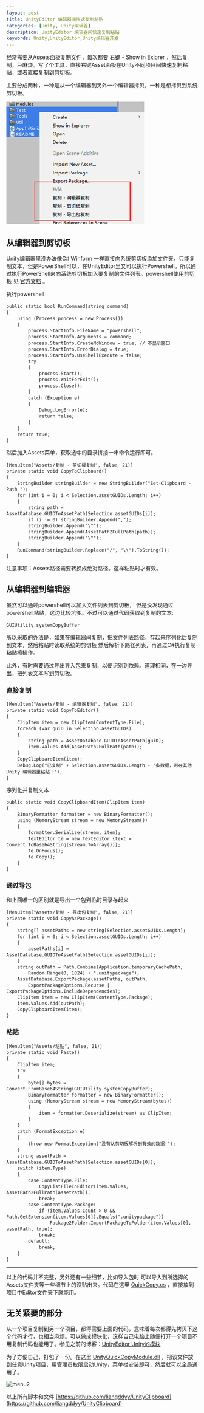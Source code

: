 ```yaml
---
layout: post
title: UnityEditor 编辑器间快速复制粘贴
categories: [Unity, Unity编辑器]
description: UnityEditor 编辑器间快速复制粘贴
keywords: Unity,UnityEditor,Unity编辑器开发 
---
```


经常需要从Assets面板复制文件，每次都要 右键 - Show in Exlorer ，然后复制，巨麻烦。写了个工具，直接右键Asset面板在Unity不同项目间快速复制粘贴，或者直接复制到剪切板。

主要分成两种，一种是从一个编辑器到另外一个编辑器拷贝，一种是想拷贝到系统剪切板。

![menu](/Img/Unity/Editor/QuickCopy/menu.png)

## 从编辑器到剪切板

Unity编辑器里没办法像C# Winform 一样直接向系统剪切板添加文件夹，只能复制文本，但是PowerShell可以，在UnityEditor里又可以执行Powershell。所以通过执行PowerShell来向系统剪切板加入要复制的文件列表。powershell使用剪切板 见 [官方文档](https://docs.microsoft.com/en-us/powershell/module/microsoft.powershell.management/set-clipboard?view=powershell-5.1) 。

执行powershell

```
public static bool RunCommand(string command)
{
    using (Process process = new Process())
    {
        process.StartInfo.FileName = "powershell";
        process.StartInfo.Arguments = command;
        process.StartInfo.CreateNoWindow = true; // 不显示窗口
        process.StartInfo.ErrorDialog = true;
        process.StartInfo.UseShellExecute = false;
        try
        {
            process.Start();
            process.WaitForExit();
            process.Close();
        }
        catch (Exception e)
        {
            Debug.LogError(e);
            return false;
        }
    }
    return true;
}
```

然后加入Assets菜单，获取选中的目录拼接一串命令运行即可。

```
[MenuItem("Assets/复制 - 剪切板复制", false, 21)]
private static void CopyToClipboard()
{
    StringBuilder stringBuilder = new StringBuilder("Set-Clipboard -Path ");
    for (int i = 0; i < Selection.assetGUIDs.Length; i++)
    {
        string path = AssetDatabase.GUIDToAssetPath(Selection.assetGUIDs[i]);
        if (i != 0) stringBuilder.Append(",");
        stringBuilder.Append("\"");
        stringBuilder.Append(AssetPath2FullPath(path));
        stringBuilder.Append("\"");
    }
    RunCommand(stringBuilder.Replace("/", "\\").ToString());
}
```

注意事项：Assets路径需要转换成绝对路径。这样粘贴时才有效。

## 从编辑器到编辑器

虽然可以通过powershell可以加入文件列表到剪切板， 但是没发现通过powershell粘贴，这边比较坑爹。不过可以通过代码获取到复制的文本:

```GUIUtility.systemCopyBuffer```

所以采取的办法是，如果在编辑器间复制，把文件列表路径，存起来序列化后复制到文本，然后粘贴时读取系统的剪切板 然后解析下路径列表，再通过C#执行复制粘贴擦操作。

此外，有时需要通过导出导入包来复制，以便识别到依赖。道理相同，在一边导出，把列表文本写到剪切板。

### 直接复制

```
[MenuItem("Assets/复制 - 编辑器复制", false, 21)]
private static void CopyToEditor()
{
    ClipItem item = new ClipItem(ContentType.File);
    foreach (var guiD in Selection.assetGUIDs)
    {
        string path = AssetDatabase.GUIDToAssetPath(guiD);
        item.Values.Add(AssetPath2FullPath(path));
    }
    CopyClipboardItem(item);
    Debug.Log("已复制" + Selection.assetGUIDs.Length + "条数据，可在其他 Unity 编辑器里粘贴！");
}
```

序列化并复制文本

```
public static void CopyClipboardItem(ClipItem item)
{
    BinaryFormatter formatter = new BinaryFormatter();
    using (MemoryStream stream = new MemoryStream())
    {
        formatter.Serialize(stream, item);
        TextEditor te = new TextEditor {text = Convert.ToBase64String(stream.ToArray())};
        te.OnFocus();
        te.Copy();
    }
}
```

### 通过导包

和上面唯一的区别就是导出一个包到临时目录存起来

```
[MenuItem("Assets/复制 - 导出包复制", false, 21)]
private static void CopyAsPackage()
{
    string[] assetPaths = new string[Selection.assetGUIDs.Length];
    for (int i = 0; i < Selection.assetGUIDs.Length; i++)
    {
        assetPaths[i] = AssetDatabase.GUIDToAssetPath(Selection.assetGUIDs[i]);
    }
    string outPath = Path.Combine(Application.temporaryCachePath,
        Random.Range(0, 1024) + ".unitypackage");
    AssetDatabase.ExportPackage(assetPaths, outPath,
        ExportPackageOptions.Recurse | ExportPackageOptions.IncludeDependencies);
    ClipItem item = new ClipItem(ContentType.Package);
    item.Values.Add(outPath);
    CopyClipboardItem(item);
}
```

### 粘贴

```
[MenuItem("Assets/粘贴", false, 21)]
private static void Paste()
{
    ClipItem item;
    try
    {
        byte[] bytes = Convert.FromBase64String(GUIUtility.systemCopyBuffer);
        BinaryFormatter formatter = new BinaryFormatter();
        using (MemoryStream stream = new MemoryStream(bytes))
        {
            item = formatter.Deserialize(stream) as ClipItem;
        }
    }
    catch (FormatException e)
    {
        throw new FormatException("没有从剪切板解析到有效的数据!");
    }
    string assetPath = AssetDatabase.GUIDToAssetPath(Selection.assetGUIDs[0]);
    switch (item.Type)
    {
        case ContentType.File:
            CopyListFileInEditor(item.Values, AssetPath2FullPath(assetPath));
            break;
        case ContentType.Package:
            if (item.Values.Count > 0 && Path.GetExtension(item.Values[0]).Equals(".unitypackage"))
                Package2Folder.ImportPackageToFolder(item.Values[0], assetPath, true);
            break;
        default:
            break;
    }
}
```

---

以上的代码并不完整，另外还有一些细节，比如导入包时 可以导入到所选择的Assets文件夹等一些细节上的没贴出来。代码在这里 [QuickCopy.cs](https://github.com/liangddyy/UnityClipboard/blob/master/UnityQuickCopyModule/UnityQuickCopyModule/QuickCopy.cs) ，直接放到项目中Editor文件夹下就能用。

## 无关紧要的部分

从一个项目复制到另一个项目，都得需要上面的代码，意味着每次都得先拷贝下这个代码才行，也相当麻烦。可以做成模块化，这样自己电脑上随便打开一个项目不用复制代码也能用了。参见之前的博客：[UnityEditor Unity的模块](https://539go.com/2017/10/20/UnityEditor-Unity%E7%9A%84%E6%A8%A1%E5%9D%97/)



为了方便自己，打包了一份。在这里 [UnityQuickCopyModule.dll](https://github.com/liangddyy/UnityClipboard/blob/master/UnityQuickCopyModule.dll) ，把该文件放到任意Unity项目，用管理员权限启动Unity，菜单栏安装即可，然后就可以全局通用了。

![menu2](/Img/Unity/Editor/QuickCopy/menu2.png)



以上所有脚本和文件 [https://github.com/liangddyy/UnityClipboard](https://github.com/liangddyy/UnityClipboard)